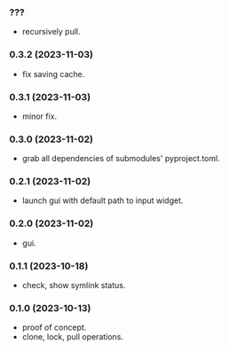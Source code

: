 ### ???

- recursively pull.

### 0.3.2 (2023-11-03)

- fix saving cache.

### 0.3.1 (2023-11-03)

- minor fix.

### 0.3.0 (2023-11-02)

- grab all dependencies of submodules' pyproject.toml.

### 0.2.1 (2023-11-02)

- launch gui with default path to input widget.

### 0.2.0 (2023-11-02)

- gui.

### 0.1.1 (2023-10-18)

- check, show symlink status.

### 0.1.0 (2023-10-13)

- proof of concept.
- clone, lock, pull operations.
